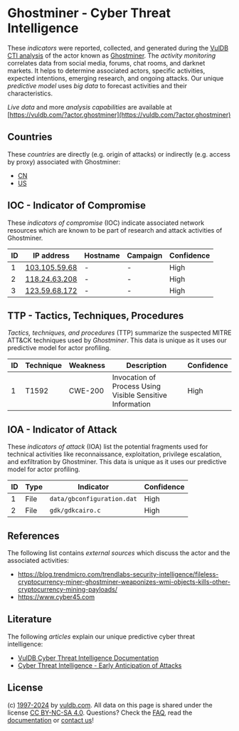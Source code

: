 # Ghostminer - Cyber Threat Intelligence

These _indicators_ were reported, collected, and generated during the [VulDB CTI analysis](https://vuldb.com/?kb.cti) of the actor known as [Ghostminer](https://vuldb.com/?actor.ghostminer). The _activity monitoring_ correlates data from social media, forums, chat rooms, and darknet markets. It helps to determine associated actors, specific activities, expected intentions, emerging research, and ongoing attacks. Our unique _predictive model_ uses _big data_ to forecast activities and their characteristics.

_Live data_ and more _analysis capabilities_ are available at [https://vuldb.com/?actor.ghostminer](https://vuldb.com/?actor.ghostminer)

## Countries

These _countries_ are directly (e.g. origin of attacks) or indirectly (e.g. access by proxy) associated with Ghostminer:

* [CN](https://vuldb.com/?country.cn)
* [US](https://vuldb.com/?country.us)

## IOC - Indicator of Compromise

These _indicators of compromise_ (IOC) indicate associated network resources which are known to be part of research and attack activities of Ghostminer.

ID | IP address | Hostname | Campaign | Confidence
-- | ---------- | -------- | -------- | ----------
1 | [103.105.59.68](https://vuldb.com/?ip.103.105.59.68) | - | - | High
2 | [118.24.63.208](https://vuldb.com/?ip.118.24.63.208) | - | - | High
3 | [123.59.68.172](https://vuldb.com/?ip.123.59.68.172) | - | - | High

## TTP - Tactics, Techniques, Procedures

_Tactics, techniques, and procedures_ (TTP) summarize the suspected MITRE ATT&CK techniques used by _Ghostminer_. This data is unique as it uses our predictive model for actor profiling.

ID | Technique | Weakness | Description | Confidence
-- | --------- | -------- | ----------- | ----------
1 | T1592 | CWE-200 | Invocation of Process Using Visible Sensitive Information | High

## IOA - Indicator of Attack

These _indicators of attack_ (IOA) list the potential fragments used for technical activities like reconnaissance, exploitation, privilege escalation, and exfiltration by Ghostminer. This data is unique as it uses our predictive model for actor profiling.

ID | Type | Indicator | Confidence
-- | ---- | --------- | ----------
1 | File | `data/gbconfiguration.dat` | High
2 | File | `gdk/gdkcairo.c` | High

## References

The following list contains _external sources_ which discuss the actor and the associated activities:

* https://blog.trendmicro.com/trendlabs-security-intelligence/fileless-cryptocurrency-miner-ghostminer-weaponizes-wmi-objects-kills-other-cryptocurrency-mining-payloads/
* https://www.cyber45.com

## Literature

The following _articles_ explain our unique predictive cyber threat intelligence:

* [VulDB Cyber Threat Intelligence Documentation](https://vuldb.com/?kb.cti)
* [Cyber Threat Intelligence - Early Anticipation of Attacks](https://www.scip.ch/en/?labs.20201022)

## License

(c) [1997-2024](https://vuldb.com/?kb.changelog) by [vuldb.com](https://vuldb.com/?kb.about). All data on this page is shared under the license [CC BY-NC-SA 4.0](https://creativecommons.org/licenses/by-nc-sa/4.0/). Questions? Check the [FAQ](https://vuldb.com/?kb.faq), read the [documentation](https://vuldb.com/?kb) or [contact us](https://vuldb.com/?contact)!
